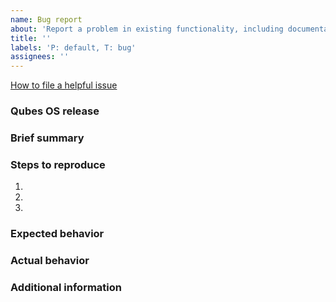 ```yaml
---
name: Bug report
about: 'Report a problem in existing functionality, including documentation and infrastructure.'
title: ''
labels: 'P: default, T: bug'
assignees: ''
---
```


[How to file a helpful issue](https://www.qubes-os.org/doc/issue-tracking/)

### Qubes OS release
<!--(The version of Qubes OS you're using (e.g., `R4.0`), available via the
command `cat /etc/qubes-release` in a dom0 terminal.)-->




### Brief summary
<!--(A clear and concise summary of the bug.)-->




### Steps to reproduce
<!--(Detailed steps to reproduce the problematic behavior.)-->

1. 
2. 
3. 

### Expected behavior
<!--(A clear and concise description of what you expected to happen.)-->




### Actual behavior
<!--(What actually happened instead of what you expected to happen.)-->




### Additional information
<!--(Provide any additional context that might help explain your problem. Also
consider providing terminal output, logs, and screenshots.)-->





